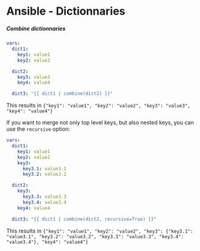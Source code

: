 Ansible - Dictionnaries
=======================

##### Combine dictionnaries

```YAML
vars:
  dict1:
    key1: value1
    key2: value2

  dict2:
    key3: value3
    key4: value4

  dict3: "{{ dict1 | combine(dict2) }}"
```

This results in `{"key1": "value1", "key2": "value2", "key3": "value3", "key4": "value4"}`

If you want to merge not only top level keys, but also nested keys, you can use the `recursive` option:

```YAML
vars:
  dict1:
    key1: value1
    key2: value2
    key3:
      key3.1: value3.1
      key3.2: value3.2

  dict2:
    key3:
      key3.3: value3.3
      key3.4: value3.4
    key4: value4

  dict3: "{{ dict1 | combine(dict2, recursive=True) }}"
```

This results in `{"key1": "value1", "key2": "value2", "key3": {"key3.1": "value3.1", "key3.2": "value3.2", "key3.3": "value3.3", "key3.4": "value3.4"}, "key4": "value4"}`